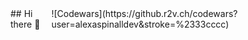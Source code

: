 <div style="display: flex">
  <div>
    ## Hi there 👋
  </div>
  <div>
    ![Codewars](https://github.r2v.ch/codewars?user=alexaspinalldev&stroke=%2333cccc)
  </div>
</div>
